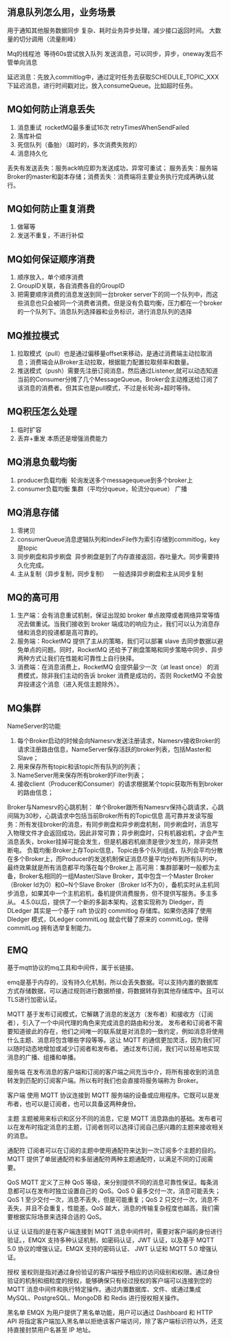 ## 消息队列怎么用，业务场景
用于通知其他服务数据同步
复杂、耗时业务异步处理，减少接口返回时间。
大数量的切分调用（流量削峰）

Mq的线程池  等待60s尝试放入队列
发送消息，可以同步，异步，oneway发后不管单向消息

延迟消息：先放入commitlog中，通过定时任务去获取SCHEDULE_TOPIC_XXX下延迟消息，进行时间戳对比，放入consumeQueue。比如超时任务。

## MQ如何防止消息丢失
1. 消息重试  rocketMQ最多重试16次  retryTimesWhenSendFailed
2. 落库补偿
3. 死信队列（备胎）（超时的，多次消费失败的）
4. 消息持久化

丢失有发送丢失：服务ack响应即为发送成功，异常可重试； 服务丢失：服务端Broker的master和副本存储；消费丢失：消费端将主要业务执行完成再确认就行。

## MQ如何防止重复消费
1. 做幂等
2. 发送不重复，不进行补偿

## MQ如何保证顺序消费
1. 顺序放入，单个顺序消费
2. GroupID关联，各自消费各自的GroupID
3. 把需要顺序消费的消息发送到同一台broker server下的同一个队列中，而这些消息也只会被同一个消费者消费。但是没有负载均衡，压力都在一个broker的一个队列下。消息队列选择器和业务标识，进行消息队列的选择

## MQ推拉模式
1. 拉取模式（pull）也是通过偏移量offset来移动，是通过消费端主动拉取消息；消费端会从Broker主动拉取，根据能力配置拉取频率和数量。
2. 推送模式（push）需要先注册订阅消息，然后通过Listener,就可以动态知道当前的Consumer分摊了几个MessageQueue。Broker会主动推送给订阅了该消息的消费者。但其实也是pull模式，不过是长轮询+超时等待。

## MQ积压怎么处理
1. 临时扩容
2. 丢弃+重发
本质还是增强消费能力

## MQ消息负载均衡
1. producer负载均衡  轮询发送多个messagequeue到多个broker上
2. consumer负载均衡 集群（平均分queue，轮流分queue） 广播

## MQ消息存储
1. 零拷贝
2. consumerQueue消息逻辑队列和indexFile作为索引存储到commitlog，key是topic
3. 同步刷盘和异步刷盘  异步刷盘是到了内存直接返回，吞吐量大。同步需要持久化完成。
4. 主从复制（异步复制，同步复制）  
 一般选择异步刷盘和主从同步复制

## MQ的高可用
1. 生产端：会有消息重试机制，保证出现如 broker 单点故障或者网络异常等情况去做重试。当我们接收到 broker 端成功的响应为止，我们可以认为消息存储和消息的投递都是高可靠的。
2. 服务端：RocketMQ 提供了主从的策略，我们可以部署 slave 去同步数据以避免单点的问题。同时，RocketMQ 还给予了刷盘策略和同步策略中同步、异步两种方式让我们在性能和可靠性上自行抉择。
3. 消费端：在消息消费上，RocketMQ 会提供最少一次（at least once） 的消费模式，除非我们主动的告诉 broker 消费是成功的，否则 RocketMQ 不会放弃投递这个消息（进入死信主题除外）。

## MQ集群
NameServer的功能
1. 每个Broker启动的时候会向Namesrv发送注册请求，Namesrv接收Broker的请求注册路由信息，NameServer保存活跃的broker列表，包括Master和Slave；
2. 用来保存所有topic和该topic所有队列的列表；
3. NameServer用来保存所有broker的Filter列表；
4. 接收client（Producer和Consumer）的请求根据某个topic获取所有到broker的路由信息；

Broker与Namesrv的心跳机制：
单个Broker跟所有Namesrv保持心跳请求，心跳间隔为30秒，心跳请求中包括当前Broker所有的Topic信息
高可靠并发读写服务：所有发往broker的消息，有同步刷盘和异步刷盘机制，同步刷盘时，消息写入物理文件才会返回成功，因此非常可靠；异步刷盘时，只有机器宕机，才会产生消息丢失，broker挂掉可能会发生，但是机器宕机崩溃是很少发生的，除非突然断电。
负载均衡:Broker上存Topic信息，Topic由多个队列组成，队列会平均分散在多个Broker上，而Producer的发送机制保证消息尽量平均分布到所有队列中，最终效果就是所有消息都平均落在每个Broker上
高可用：集群部署时一般都为主备，Broker名相同的一组Master/Slave Broker，其中包含一个Master Broker（Broker Id为0）和0~N个Slave Broker（Broker Id不为0），备机实时从主机同步消息，如果其中一个主机宕机，备机提供消费服务，但不提供写服务。多主多从。
4.5.0以后，提供了一个新的多副本架构，这套实现称为 Dledger，而 DLedger 其实是一个基于 raft 协议的 commitlog 存储库。如果你选择了使用 Dledger 模式，DLedger commitLog 就会代替了原来的 commitLog，使得 commitLog 拥有选举复制能力。

## EMQ
基于mqtt协议的mq工具和中间件，属于长链接。

emq是基于内存的，没有持久化机制，所以会丢失数据。可以支持内置的数据库方式存储数据，可以通过规则进行数据桥接，将数据转存到其他存储库中。且可以TLS进行加密认证。

MQTT 基于发布订阅模式，它解耦了消息的发送方（发布者）和接收方（订阅者），引入了一个中间代理的角色来完成消息的路由和分发。
发布者和订阅者不需要知道彼此的存在，他们之间唯一的联系就是对消息的一致约定，例如消息将使用什么主题、消息将包含哪些字段等等。这让 MQTT 的通信更加灵活，因为我们可以随时动态地增加或减少订阅者和发布者。
通过发布订阅，我们可以轻易地实现消息的广播、组播和单播。

服务端
在发布消息的客户端和订阅的客户端之间充当中介，将所有接收到的消息转发到匹配的订阅客户端。所以有时我们也会直接将服务端称为 Broker。

客户端
使用 MQTT 协议连接到 MQTT 服务端的设备或应用程序。它既可以是发布者，也可以是订阅者，也可以具备这两种身份。

主题
主题被用来标识和区分不同的消息，它是 MQTT 消息路由的基础。发布者可以在发布时指定消息的主题，订阅者则可以选择订阅自己感兴趣的主题来接收相关的消息。

通配符
订阅者可以在订阅的主题中使用通配符来达到一次订阅多个主题的目的。MQTT 提供了单层通配符和多层通配符两种主题通配符，以满足不同的订阅需要。

QoS
MQTT 定义了三种 QoS 等级，来分别提供不同的消息可靠性保证。每条消息都可以在发布时独立设置自己的 QoS。QoS 0 最多交付一次，消息可能丢失；QoS 1 至少交付一次，消息不丢失，但是可能重复；QoS 2 只交付一次，消息不丢失，并且不会重复，性能差。QoS 越大，消息的传输复杂程度也越高，我们需要根据实际场景来选择合适的 QoS。

认证
认证指的是在客户端连接到 MQTT 消息中间件时，需要对客户端的身份进行验证。，EMQX 支持多种认证机制，如密码认证，JWT 认证，以及基于 MQTT 5.0 协议的增强认证。EMQX 支持的密码认证、 JWT 认证和 MQTT 5.0 增强认证。

授权
鉴权则是指对通过身份验证的客户端授予相应的访问级别和权限。通过身份验证的机制和细粒度的授权，能够确保只有经过授权的客户端可以连接到您的 MQTT 消息中间件和执行特定操作。通过内置数据库、文件、或通过集成 MySQL、PostgreSQL、MongoDB 和 Redis 进行授权相关操作。

黑名单
EMQX 为用户提供了黑名单功能，用户可以通过 Dashboard 和 HTTP API 将指定客户端加入黑名单以拒绝该客户端访问，除了客户端标识符以外，还支持直接封禁用户名甚至 IP 地址。